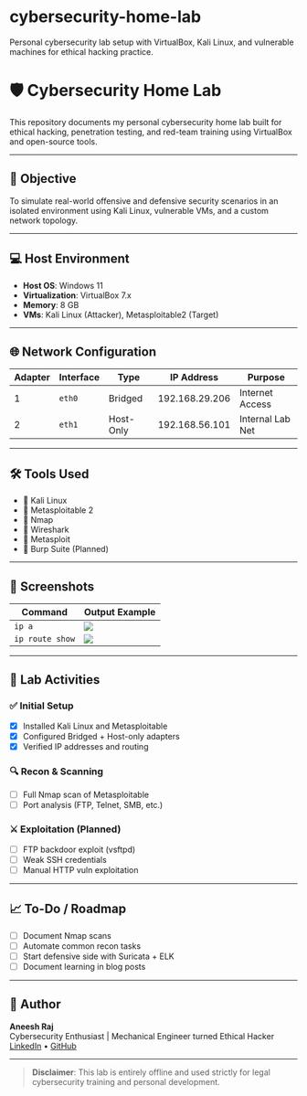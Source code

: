 # cybersecurity-home-lab
Personal cybersecurity lab setup with VirtualBox, Kali Linux, and vulnerable machines for ethical hacking practice.
# 🛡️ Cybersecurity Home Lab

This repository documents my personal cybersecurity home lab built for ethical hacking, penetration testing, and red-team training using VirtualBox and open-source tools.

---

## 🎯 Objective

To simulate real-world offensive and defensive security scenarios in an isolated environment using Kali Linux, vulnerable VMs, and a custom network topology.

---

## 💻 Host Environment

- **Host OS**: Windows 11
- **Virtualization**: VirtualBox 7.x
- **Memory**: 8 GB
- **VMs**: Kali Linux (Attacker), Metasploitable2 (Target)

---

## 🌐 Network Configuration

| Adapter | Interface | Type        | IP Address       | Purpose           |
|---------|-----------|-------------|------------------|-------------------|
| 1       | `eth0`    | Bridged     | 192.168.29.206   | Internet Access   |
| 2       | `eth1`    | Host-Only   | 192.168.56.101   | Internal Lab Net  |

---

## 🛠️ Tools Used

- 🔹 Kali Linux
- 🔹 Metasploitable 2
- 🔹 Nmap
- 🔹 Wireshark
- 🔹 Metasploit
- 🔹 Burp Suite (Planned)

---

## 📸 Screenshots

| Command         | Output Example                |
|------------------|-------------------------------|
| `ip a`           | ![](screenshots/ip-a-output.png) |
| `ip route show`  | ![](screenshots/ip-route.png)   |

---

## 🧪 Lab Activities

### ✅ Initial Setup
- [x] Installed Kali Linux and Metasploitable
- [x] Configured Bridged + Host-only adapters
- [x] Verified IP addresses and routing

### 🔍 Recon & Scanning
- [ ] Full Nmap scan of Metasploitable
- [ ] Port analysis (FTP, Telnet, SMB, etc.)

### ⚔️ Exploitation (Planned)
- [ ] FTP backdoor exploit (vsftpd)
- [ ] Weak SSH credentials
- [ ] Manual HTTP vuln exploitation

---

## 📈 To-Do / Roadmap

- [ ] Document Nmap scans
- [ ] Automate common recon tasks
- [ ] Start defensive side with Suricata + ELK
- [ ] Document learning in blog posts

---

## 🧠 Author

**Aneesh Raj**  
Cybersecurity Enthusiast | Mechanical Engineer turned Ethical Hacker  
[LinkedIn](#) • [GitHub](https://github.com/aneeshraj)

---

> **Disclaimer**: This lab is entirely offline and used strictly for legal cybersecurity training and personal development.

